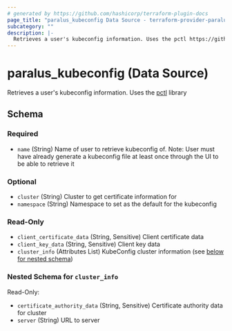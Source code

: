 ```yaml
---
# generated by https://github.com/hashicorp/terraform-plugin-docs
page_title: "paralus_kubeconfig Data Source - terraform-provider-paralus"
subcategory: ""
description: |-
  Retrieves a user's kubeconfig information. Uses the pctl https://github.com/paralus/cli library
---
```


# paralus_kubeconfig (Data Source)

Retrieves a user's kubeconfig information. Uses the [pctl](https://github.com/paralus/cli) library



<!-- schema generated by tfplugindocs -->
## Schema

### Required

- `name` (String) Name of user to retrieve kubeconfig of. Note: User must have already generate a kubeconfig file at least once through the UI to be able to retrieve it

### Optional

- `cluster` (String) Cluster to get certificate information for
- `namespace` (String) Namespace to set as the default for the kubeconfig

### Read-Only

- `client_certificate_data` (String, Sensitive) Client certificate data
- `client_key_data` (String, Sensitive) Client key data
- `cluster_info` (Attributes List) KubeConfig cluster information (see [below for nested schema](#nestedatt--cluster_info))

<a id="nestedatt--cluster_info"></a>
### Nested Schema for `cluster_info`

Read-Only:

- `certificate_authority_data` (String, Sensitive) Certificate authority data for cluster
- `server` (String) URL to server


